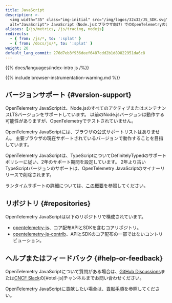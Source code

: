 ```yaml
---
title: JavaScript
description: >-
  <img width="35" class="img-initial" src="/img/logos/32x32/JS_SDK.svg"
  alt="JavaScript"> JavaScript（Node.jsとブラウザ向け）でのOpenTelemetryの言語固有実装。
aliases: [/js/metrics, /js/tracing, nodejs]
redirects:
  - { from: /js/*, to: ':splat' }
  - { from: /docs/js/*, to: ':splat' }
weight: 20
default_lang_commit: 276d7eb3f936deef6487cdd2b1d89822951da6c8
---
```


{{% docs/languages/index-intro js /%}}

{{% include browser-instrumentation-warning.md %}}

## バージョンサポート {#version-support}

OpenTelemetry JavaScriptは、Node.jsのすべてのアクティブまたはメンテナンスLTSバージョンをサポートしています。
以前のNode.jsバージョンは動作する可能性がありますが、OpenTelemetryでテストされていません。

OpenTelemetry JavaScriptには、ブラウザの公式サポートリストはありません。
主要ブラウザの現在サポートされているバージョンで動作することを目指しています。

OpenTelemetry JavaScriptは、TypeScriptについてDefinitelyTypedのサポートポリシーに従い、2年のサポート期間を設定しています。
2年より古いTypeScriptバージョンのサポートは、OpenTelemetry JavaScriptのマイナーリリースで削除されます。

ランタイムサポートの詳細については、[この概要](https://github.com/open-telemetry/opentelemetry-js#supported-runtimes)を参照してください。

## リポジトリ {#repositories}

OpenTelemetry JavaScriptは以下のリポジトリで構成されています。

- [opentelemetry-js](https://github.com/open-telemetry/opentelemetry-js)、コア配布APIとSDKを含むコアリポジトリ。
- [opentelemetry-js-contrib](https://github.com/open-telemetry/opentelemetry-js-contrib)、APIとSDKのコア配布の一部ではないコントリビューション。

## ヘルプまたはフィードバック {#help-or-feedback}

OpenTelemetry JavaScriptについて質問がある場合は、[GitHub Discussions](https://github.com/open-telemetry/opentelemetry-js/discussions)または[CNCF Slack](https://slack.cncf.io/)の[#otel-js]チャンネルまでお問い合わせください。

OpenTelemetry JavaScriptに貢献したい場合は、[貢献手順](https://github.com/open-telemetry/opentelemetry-js/blob/main/CONTRIBUTING.md)を参照してください。
